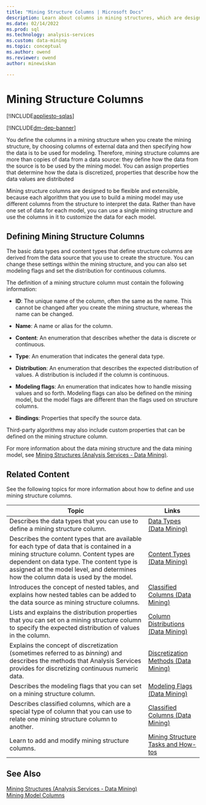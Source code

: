 ```yaml
---
title: "Mining Structure Columns | Microsoft Docs"
description: Learn about columns in mining structures, which are designed to be flexible and extensible in SQL Server Analysis Services.
ms.date: 02/14/2022
ms.prod: sql
ms.technology: analysis-services
ms.custom: data-mining
ms.topic: conceptual
ms.author: owend
ms.reviewer: owend
author: minewiskan

---
```

# Mining Structure Columns
[!INCLUDE[appliesto-sqlas](../includes/appliesto-sqlas.md)]

[!INCLUDE[dm-dep-banner](../includes/dm-dep-banner.md)]

  You define the columns in a mining structure when you create the mining structure, by choosing columns of external data and then specifying how the data is to be used for modeling. Therefore, mining structure columns are more than copies of data from a data source: they define how the data from the source is to be used by the mining model. You can assign properties that determine how the data is discretized, properties that describe how the data values are distributed  
  
 Mining structure columns are designed to be flexible and extensible, because each algorithm that you use to build a mining model may use different columns from the structure to interpret the data. Rather than have one set of data for each model, you can use a single mining structure and use the columns in it to customize the data for each model.  
  
## Defining Mining Structure Columns  
 The basic data types and content types that define structure columns are derived from the data source that you use to create the structure. You can change these settings within the mining structure, and you can also set modeling flags and set the distribution for continuous columns.  
  
 The definition of a mining structure column must contain the following information:  
  
-   **ID**: The unique name of the column, often the same as the name. This cannot be changed after you create the mining structure, whereas the name can be changed.  
  
-   **Name**: A name or alias for the column.  
  
-   **Content**: An enumeration that describes whether the data is discrete or continuous.  
  
-   **Type**: An enumeration that indicates the general data type.  
  
-   **Distribution**: An enumeration that describes the expected distribution of values. A distribution is included if the column is continuous.  
  
-   **Modeling flags**: An enumeration that indicates how to handle missing values and so forth. Modeling flags can also be defined on the mining model, but the model flags are different than the flags used on structure columns.  
  
-   **Bindings**: Properties that specify the source data.  
  
 Third-party algorithms may also include custom properties that can be defined on the mining structure column.  
  
 For more information about the data mining structure and the data mining model, see [Mining Structures &#40;Analysis Services - Data Mining&#41;](../../analysis-services/data-mining/mining-structures-analysis-services-data-mining.md).  
  
## Related Content  
 See the following topics for more information about how to define and use mining structure columns.  
  
|Topic|Links|  
|-----------|-----------|  
|Describes the data types that you can use to define a mining structure column.|[Data Types &#40;Data Mining&#41;](../../analysis-services/data-mining/data-types-data-mining.md)|  
|Describes the content types that are available for each type of data that is contained in a mining structure column. Content types are dependent on data type. The content type is assigned at the model level, and determines how the column data is used by the model.|[Content Types &#40;Data Mining&#41;](../../analysis-services/data-mining/content-types-data-mining.md)|  
|Introduces the concept of nested tables, and explains how nested tables can be added to the data source as mining structure columns.|[Classified Columns &#40;Data Mining&#41;](../../analysis-services/data-mining/classified-columns-data-mining.md)|  
|Lists and explains the distribution properties that you can set on a mining structure column to specify the expected distribution of values in the column.|[Column Distributions &#40;Data Mining&#41;](../../analysis-services/data-mining/column-distributions-data-mining.md)|  
|Explains the concept of discretization (sometimes referred to as *binning*) and describes the methods that Analysis Services provides for discretizing continuous numeric data.|[Discretization Methods &#40;Data Mining&#41;](../../analysis-services/data-mining/discretization-methods-data-mining.md)|  
|Describes the modeling flags that you can set on a mining structure column.|[Modeling Flags &#40;Data Mining&#41;](../../analysis-services/data-mining/modeling-flags-data-mining.md)|  
|Describes classified columns, which are a special type of column that you can use to relate one mining structure column to another.|[Classified Columns &#40;Data Mining&#41;](../../analysis-services/data-mining/classified-columns-data-mining.md)|  
|Learn to add and modify mining structure columns.|[Mining Structure Tasks and How-tos](../../analysis-services/data-mining/mining-structure-tasks-and-how-tos.md)|  
  
## See Also  
 [Mining Structures &#40;Analysis Services - Data Mining&#41;](../../analysis-services/data-mining/mining-structures-analysis-services-data-mining.md)   
 [Mining Model Columns](../../analysis-services/data-mining/mining-model-columns.md)  
  
  
